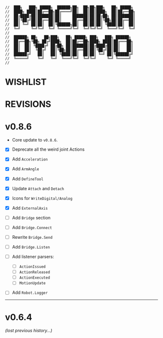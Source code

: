 ```text
//  ███╗   ███╗ █████╗  ██████╗██╗  ██╗██╗███╗   ██╗ █████╗
//  ████╗ ████║██╔══██╗██╔════╝██║  ██║██║████╗  ██║██╔══██╗
//  ██╔████╔██║███████║██║     ███████║██║██╔██╗ ██║███████║
//  ██║╚██╔╝██║██╔══██║██║     ██╔══██║██║██║╚██╗██║██╔══██║
//  ██║ ╚═╝ ██║██║  ██║╚██████╗██║  ██║██║██║ ╚████║██║  ██║
//  ╚═╝     ╚═╝╚═╝  ╚═╝ ╚═════╝╚═╝  ╚═╝╚═╝╚═╝  ╚═══╝╚═╝  ╚═╝
//
//  ██████╗ ██╗   ██╗███╗   ██╗ █████╗ ███╗   ███╗ ██████╗
//  ██╔══██╗╚██╗ ██╔╝████╗  ██║██╔══██╗████╗ ████║██╔═══██╗
//  ██║  ██║ ╚████╔╝ ██╔██╗ ██║███████║██╔████╔██║██║   ██║
//  ██║  ██║  ╚██╔╝  ██║╚██╗██║██╔══██║██║╚██╔╝██║██║   ██║
//  ██████╔╝   ██║   ██║ ╚████║██║  ██║██║ ╚═╝ ██║╚██████╔╝
//  ╚═════╝    ╚═╝   ╚═╝  ╚═══╝╚═╝  ╚═╝╚═╝     ╚═╝ ╚═════╝
//
```

# WISHLIST





# REVISIONS
# v0.8.6
- Core update to `v0.8.6`.
- [x] Deprecate all the weird joint Actions
- [x] Add `Acceleration`
- [x] Add `ArmAngle`
- [x] Add `DefineTool`
- [x] Update `Attach` and `Detach`
- [x] Icons for `WriteDigital/Analog`
- [x] Add `ExternalAxis`

- [ ] Add `Bridge` section
- [ ] Add `Bridge.Connect`
- [ ] Rewrite `Bridge.Send`

- [ ] Add `Bridge.Listen`
- [ ] Add listener parsers:
  - [ ] `ActionIssued`
  - [ ] `ActionReleased`
  - [ ] `ActionExecuted`
  - [ ] `MotionUpdate`

- [ ] Add `Robot.Logger`


---
# v0.6.4

_(lost previous history...)_
